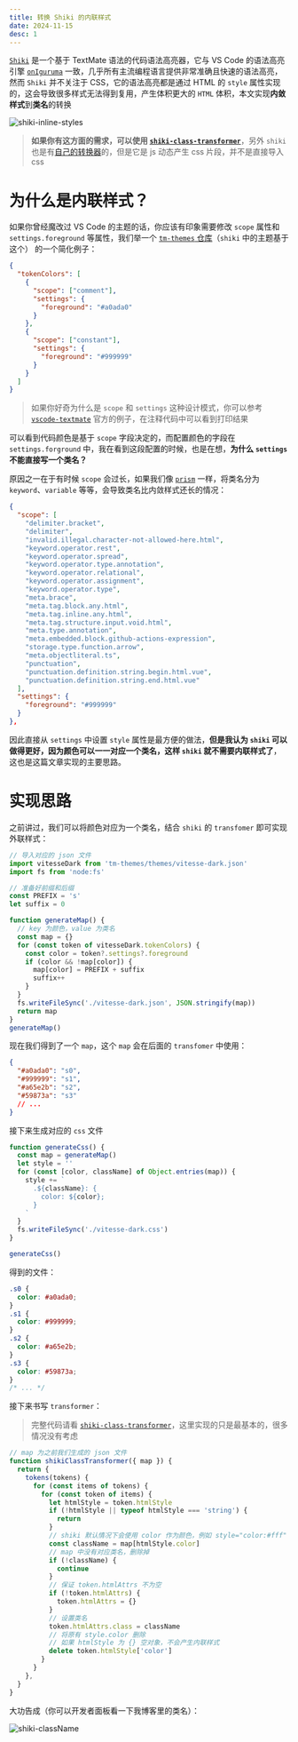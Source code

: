 ```yaml
---
title: 转换 Shiki 的内联样式
date: 2024-11-15
desc: 1
---
```


[`Shiki`](https://github.com/shikijs/shiki) 是一个基于 TextMate 语法的代码语法高亮器，它与 VS Code 的语法高亮引擎 [`onIguruma`](https://github.com/kkos/oniguruma) 一致，几乎所有主流编程语言提供非常准确且快速的语法高亮，然而 `Shiki` 并不关注于 CSS，它的语法高亮都是通过 HTML 的 `style` 属性实现的，这会导致很多样式无法得到复用，产生体积更大的 `HTML` 体积，本文实现**内敛样式**到**类名**的转换

![shiki-inline-styles](shiki-inline-styles.webp)

> **如果你有这方面的需求，可以使用 [`shiki-class-transformer`](https://github.com/Plumbiu/shiki-class-transformer)**，另外 `shiki` 也是有[自己的转换器](https://shiki.style/packages/transformers#transformerstyletoclass)的，但是它是 js 动态产生 css 片段，并不是直接导入 css

# 为什么是内联样式？

如果你曾经魔改过 VS Code 的主题的话，你应该有印象需要修改 `scope` 属性和 `settings.foreground` 等属性，我们举一个 [`tm-themes` 仓库](https://github.com/shikijs/textmate-grammars-themes/tree/main/packages/tm-themes)（`shiki` 中的主题基于这个） 的一个简化例子：

```json
{
  "tokenColors": [
    {
      "scope": ["comment"],
      "settings": {
        "foreground": "#a0ada0"
      }
    },
    {
      "scope": ["constant"],
      "settings": {
        "foreground": "#999999"
      }
    }
  ]
}
```

> 如果你好奇为什么是 `scope` 和 `settings` 这种设计模式，你可以参考 [`vscode-textmate`](https://github.com/microsoft/vscode-textmate?tab=readme-ov-file#using) 官方的例子，在注释代码中可以看到打印结果

可以看到代码颜色是基于 `scope` 字段决定的，而配置颜色的字段在 `settings.forground` 中，我在看到这段配置的时候，也是在想，**为什么 `settings` 不能直接写一个类名？**

原因之一在于有时候 `scope` 会过长，如果我们像 [`prism`](https://github.com/PrismJS/prism) 一样，将类名分为 `keyword`、`variable` 等等，会导致类名比内敛样式还长的情况：

```json
{
  "scope": [
    "delimiter.bracket",
    "delimiter",
    "invalid.illegal.character-not-allowed-here.html",
    "keyword.operator.rest",
    "keyword.operator.spread",
    "keyword.operator.type.annotation",
    "keyword.operator.relational",
    "keyword.operator.assignment",
    "keyword.operator.type",
    "meta.brace",
    "meta.tag.block.any.html",
    "meta.tag.inline.any.html",
    "meta.tag.structure.input.void.html",
    "meta.type.annotation",
    "meta.embedded.block.github-actions-expression",
    "storage.type.function.arrow",
    "meta.objectliteral.ts",
    "punctuation",
    "punctuation.definition.string.begin.html.vue",
    "punctuation.definition.string.end.html.vue"
  ],
  "settings": {
    "foreground": "#999999"
  }
},
```

因此直接从 `settings` 中设置 `style` 属性是最方便的做法，**但是我认为 `shiki` 可以做得更好，因为颜色可以一一对应一个类名，这样 `shiki` 就不需要内联样式了**，这也是这篇文章实现的主要思路。

# 实现思路

之前讲过，我们可以将颜色对应为一个类名，结合 `shiki` 的 `transfomer` 即可实现外联样式：

```js
// 导入对应的 json 文件
import vitesseDark from 'tm-themes/themes/vitesse-dark.json'
import fs from 'node:fs'

// 准备好前缀和后缀
const PREFIX = 's'
let suffix = 0

function generateMap() {
  // key 为颜色，value 为类名
  const map = {}
  for (const token of vitesseDark.tokenColors) {
    const color = token?.settings?.foreground
    if (color && !map[color]) {
      map[color] = PREFIX + suffix
      suffix++
    }
  }
  fs.writeFileSync('./vitesse-dark.json', JSON.stringify(map))
  return map
}
generateMap()
```

现在我们得到了一个 `map`，这个 `map` 会在后面的 `transfomer` 中使用：

```json
{
  "#a0ada0": "s0",
  "#999999": "s1",
  "#a65e2b": "s2",
  "#59873a": "s3"
  // ...
}
```

接下来生成对应的 `css` 文件

```js
function generateCss() {
  const map = generateMap()
  let style = ''
  for (const [color, className] of Object.entries(map)) {
    style += `
      .${className}: {
        color: ${color};
      }
    `
  }
  fs.writeFileSync('./vitesse-dark.css')
}

generateCss()
```

得到的文件：

```css
.s0 {
  color: #a0ada0;
}
.s1 {
  color: #999999;
}
.s2 {
  color: #a65e2b;
}
.s3 {
  color: #59873a;
}
/* ... */
```

接下来书写 `transformer`：

> 完整代码请看 [`shiki-class-transformer`](https://github.com/Plumbiu/shiki-class-transformer/blob/main/src/index.ts)，这里实现的只是最基本的，很多情况没有考虑

```js
// map 为之前我们生成的 json 文件
function shikiClassTransformer({ map }) {
  return {
    tokens(tokens) {
      for (const items of tokens) {
        for (const token of items) {
          let htmlStyle = token.htmlStyle
          if (!htmlStyle || typeof htmlStyle === 'string') {
            return
          }
          // shiki 默认情况下会使用 color 作为颜色，例如 style="color:#fff"
          const className = map[htmlStyle.color]
          // map 中没有对应类名，删除掉
          if (!className) {
            continue
          }
          // 保证 token.htmlAttrs 不为空
          if (!token.htmlAttrs) {
            token.htmlAttrs = {}
          }
          // 设置类名
          token.htmlAttrs.class = className
          // 将原有 style.color 删除
          // 如果 htmlStyle 为 {} 空对象，不会产生内联样式
          delete token.htmlStyle['color']
        }
      }
    },
  }
}
```

大功告成（你可以开发者面板看一下我博客里的类名）：

![shiki-className](shiki-className.webp)
